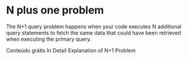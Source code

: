 # N plus one problem

The N+1 query problem happens when your code executes N additional query statements to fetch the same data that could have been retrieved when executing the primary query.

<ResourceGroupTitle>Conteúdo grátis</ResourceGroupTitle>
<BadgeLink colorScheme='yellow' badgeText='Leia' href='https://medium.com/doctolib/understanding-and-fixing-n-1-query-30623109fe89'>In Detail Explanation of N+1 Problem</BadgeLink>

